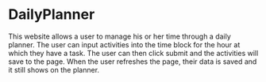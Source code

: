 # DailyPlanner

This website allows a user to manage his or her time through a daily planner. The user can input activities into the time block for the hour at which they have a task. The user can then click submit and the activities will save to the page. When the user refreshes the page, their data is saved and it still shows on the planner.